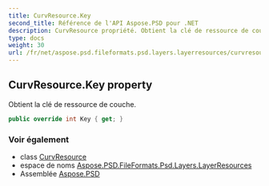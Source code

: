 ```yaml
---
title: CurvResource.Key
second_title: Référence de l'API Aspose.PSD pour .NET
description: CurvResource propriété. Obtient la clé de ressource de couche.
type: docs
weight: 30
url: /fr/net/aspose.psd.fileformats.psd.layers.layerresources/curvresource/key/
---
```

## CurvResource.Key property

Obtient la clé de ressource de couche.

```csharp
public override int Key { get; }
```

### Voir également

* class [CurvResource](../)
* espace de noms [Aspose.PSD.FileFormats.Psd.Layers.LayerResources](../../curvresource/)
* Assemblée [Aspose.PSD](../../../)


